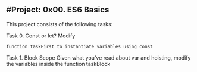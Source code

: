 #Project: 0x00. ES6 Basics
------------------------------------------
This project consists of the following tasks:

Task 0. Const or let?
Modify

    function taskFirst to instantiate variables using const

Task 1. Block Scope
Given what you’ve read about var and hoisting, modify the variables inside the function taskBlock

